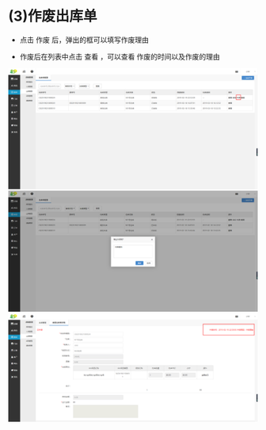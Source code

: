 # (3)作废出库单

*   点击 作废 后，弹出的框可以填写作废理由

*   作废后在列表中点击 查看 ，可以查看 作废的时间以及作废的理由

![](images/chuku5.jpg)
![](images/chuku6.jpg)
![](images/chuku7.jpg)

